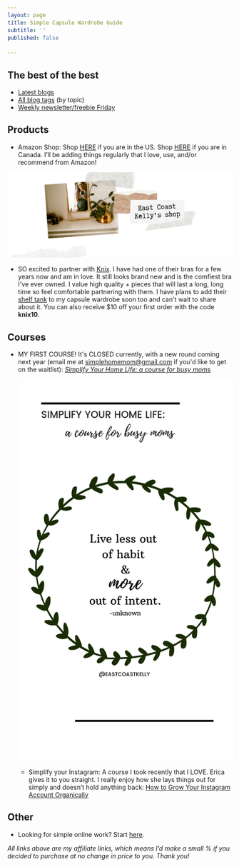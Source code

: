 ```yaml
---
layout: page
title: Simple Capsule Wardrobe Guide
subtitle: ''
published: false

---
```

## The best of the best

* [Latest blogs](http://kellymbriggs.github.io/)
* [All blog tags](http://kellymbriggs.github.io/tags/) (by topic)
* [Weekly newsletter/freebie Friday](http://eepurl.com/gYFb-r)

## Products

* Amazon Shop: Shop [HERE](http://www.amazon.com/shop/eastcoastkelly) if you are in the US. Shop [HERE](http://www.amazon.ca/shop/eastcoastkelly) if you are in Canada. I’ll be adding things regularly that I love, use, and/or recommend from Amazon!

![A picture of me looking in the mirror.](/uploads/20200606_151056_0000-1.png "mirrorpic")

* SO excited to partner with [Knix](https://prf.hn/click/camref:1101leRdT). I have had one of their bras for a few years now and am in love. It still looks brand new and is the comfiest bra I've ever owned. I value high quality + pieces that will last a long, long time so feel comfortable partnering with them. I have plans to add their [shelf tank](https://prf.hn/click/camref:1101leRdT) to my capsule wardrobe soon too and can't wait to share about it. You can also receive $10 off your first order with the code **knix10**.

## Courses

* MY FIRST COURSE! It's CLOSED currently, with a new round coming next year (email me at simplehomemom@gmail.com if you'd like to get on the waitlist): [_Simplify Your Home Life: a course for busy moms_](http://kellymbriggs.github.io/course)

  ![Image of course.](/uploads/20201118_113322_0000_compress56.jpg "courseimage")
  * Simplify your Instagram: A course I took recently that I LOVE. Erica gives it to you straight. I really enjoy how she lays things out for simply and doesn’t hold anything back: [How to Grow Your Instagram Account Organically](https://digital.mombreak.ca/howigrewmyinstagram/26mcq)

## Other

* Looking for simple online work? Start [here](https://forms.gle/v11JEewD81mxsUyf6).

_All links above are my affiliate links, which means I’d make a small % if you decided to purchase at no change in price to you. Thank you!_